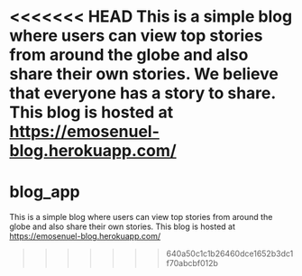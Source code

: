<<<<<<< HEAD
This is a simple blog where users can view top stories from around the globe and also share their own stories. We believe that everyone has a story to share.
This blog is hosted at https://emosenuel-blog.herokuapp.com/
=======
# blog_app
This is a simple blog where users can view top stories from  around the globe and also share their own stories.
This blog is hosted at https://emosenuel-blog.herokuapp.com/
>>>>>>> 640a50c1c1b26460dce1652b3dc1f70abcbf012b
